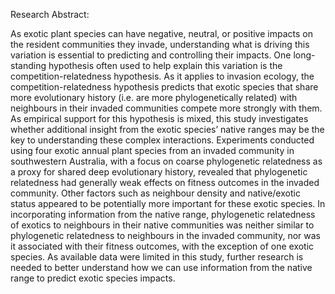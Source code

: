 Research Abstract:

As exotic plant species can have negative, neutral, or positive impacts on the resident communities they invade, understanding what is driving this variation is essential to predicting and controlling their impacts. One long-standing hypothesis often used to help explain this variation is the competition-relatedness hypothesis. As it applies to invasion ecology, the competition-relatedness hypothesis predicts that exotic species that share more evolutionary history (i.e. are more phylogenetically related) with neighbours in their invaded communities compete more strongly with them. As empirical support for this hypothesis is mixed, this study investigates whether additional insight from the exotic species’ native ranges may be the key to understanding these complex interactions. Experiments conducted using four exotic annual plant species from an invaded community in southwestern Australia, with a focus on coarse phylogenetic relatedness as a proxy for shared deep evolutionary history, revealed that phylogenetic relatedness had generally weak effects on fitness outcomes in the invaded community. Other factors such as neighbour density and native/exotic status appeared to be potentially more important for these exotic species. In incorporating information from the native range, phylogenetic relatedness of exotics to neighbours in their native communities was neither similar to phylogenetic relatedness to neighbours in the invaded community, nor was it associated with their fitness outcomes, with the exception of one exotic species. As available data were limited in this study, further research is needed to better understand how we can use information from the native range to predict exotic species impacts. 
